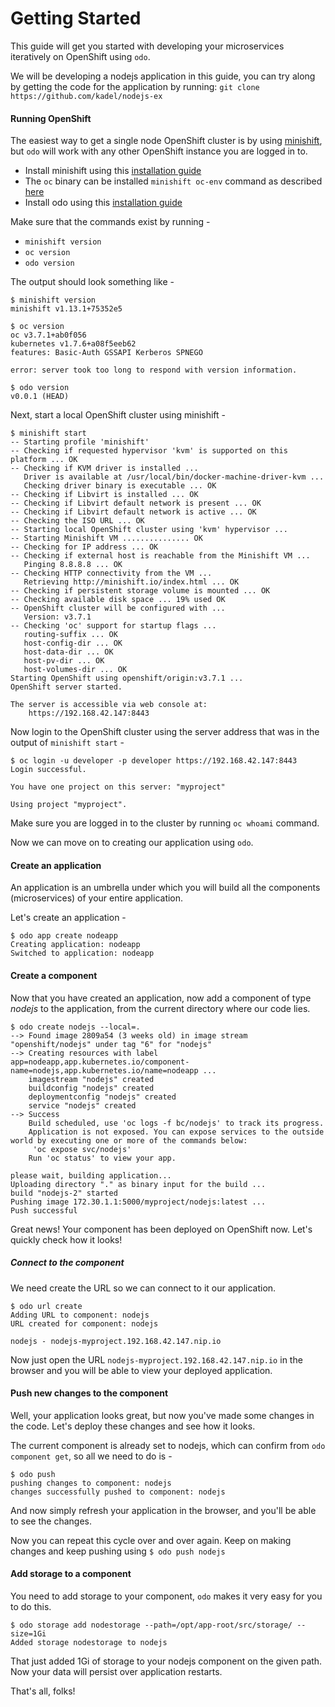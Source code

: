 # Getting Started

This guide will get you started with developing your microservices iteratively on OpenShift using `odo`.

We will be developing a nodejs application in this guide, you can try along by getting the code for the application by running: `git clone https://github.com/kadel/nodejs-ex`

#### Running OpenShift

The easiest way to get a single node OpenShift cluster is by using [minishift](https://docs.openshift.org/latest/minishift/index.html), but `odo` will work with any other OpenShift instance you are logged in to.

- Install minishift using this [installation guide](https://docs.openshift.org/latest/minishift/getting-started/installing.html)
- The `oc` binary can be installed `minishift oc-env` command as described [here](https://docs.openshift.org/latest/minishift/getting-started/quickstart.html#starting-minishift)
- Install odo using this [installation guide](/README.md#installation)

Make sure that the commands exist by running -
- `minishift version`
- `oc version`
- `odo version`

The output should look something like -
```console
$ minishift version
minishift v1.13.1+75352e5

$ oc version
oc v3.7.1+ab0f056
kubernetes v1.7.6+a08f5eeb62
features: Basic-Auth GSSAPI Kerberos SPNEGO

error: server took too long to respond with version information.

$ odo version
v0.0.1 (HEAD)
```

Next, start a local OpenShift cluster using minishift -
```console
$ minishift start       
-- Starting profile 'minishift'                                
-- Checking if requested hypervisor 'kvm' is supported on this platform ... OK
-- Checking if KVM driver is installed ...                     
   Driver is available at /usr/local/bin/docker-machine-driver-kvm ... 
   Checking driver binary is executable ... OK                 
-- Checking if Libvirt is installed ... OK                     
-- Checking if Libvirt default network is present ... OK       
-- Checking if Libvirt default network is active ... OK        
-- Checking the ISO URL ... OK 
-- Starting local OpenShift cluster using 'kvm' hypervisor ... 
-- Starting Minishift VM ............... OK                    
-- Checking for IP address ... OK                              
-- Checking if external host is reachable from the Minishift VM ... 
   Pinging 8.8.8.8 ... OK      
-- Checking HTTP connectivity from the VM ...                  
   Retrieving http://minishift.io/index.html ... OK            
-- Checking if persistent storage volume is mounted ... OK     
-- Checking available disk space ... 19% used OK               
-- OpenShift cluster will be configured with ...               
   Version: v3.7.1             
-- Checking 'oc' support for startup flags ...                 
   routing-suffix ... OK       
   host-config-dir ... OK      
   host-data-dir ... OK        
   host-pv-dir ... OK          
   host-volumes-dir ... OK     
Starting OpenShift using openshift/origin:v3.7.1 ...           
OpenShift server started.

The server is accessible via web console at:
    https://192.168.42.147:8443
```

Now login to the OpenShift cluster using the server address that was in the output of `minishift start` -
```console
$ oc login -u developer -p developer https://192.168.42.147:8443
Login successful.

You have one project on this server: "myproject"

Using project "myproject".
```

Make sure you are logged in to the cluster by running `oc whoami` command.

Now we can move on to creating our application using `odo`.

#### Create an application

An application is an umbrella under which you will build all the components (microservices) of your entire application.

Let's create an application -

```console
$ odo app create nodeapp
Creating application: nodeapp
Switched to application: nodeapp
```

#### Create a component

Now that you have created an application, now add a component of type _nodejs_ to the application, from the current directory where our code lies.

```console
$ odo create nodejs --local=.
--> Found image 2809a54 (3 weeks old) in image stream "openshift/nodejs" under tag "6" for "nodejs"
--> Creating resources with label app=nodeapp,app.kubernetes.io/component-name=nodejs,app.kubernetes.io/name=nodeapp ...
    imagestream "nodejs" created       
    buildconfig "nodejs" created       
    deploymentconfig "nodejs" created  
    service "nodejs" created           
--> Success        
    Build scheduled, use 'oc logs -f bc/nodejs' to track its progress.
    Application is not exposed. You can expose services to the outside world by executing one or more of the commands below:
     'oc expose svc/nodejs'            
    Run 'oc status' to view your app.  

please wait, building application...   
Uploading directory "." as binary input for the build ...
build "nodejs-2" started               
Pushing image 172.30.1.1:5000/myproject/nodejs:latest ...
Push successful
```

Great news! Your component has been deployed on OpenShift now. Let's quickly check how it looks!

##### Connect to the component

We need create the URL so we can connect to it our application.
```
$ odo url create
Adding URL to component: nodejs
URL created for component: nodejs

nodejs - nodejs-myproject.192.168.42.147.nip.io
```

Now just open the URL `nodejs-myproject.192.168.42.147.nip.io` in the browser and you will be able to view your deployed application.

#### Push new changes to the component

Well, your application looks great, but now you've made some changes in the code. Let's deploy these changes and see how it looks.

The current component is already set to nodejs, which can confirm from `odo component get`, so all we need to do is -

```console
$ odo push
pushing changes to component: nodejs   
changes successfully pushed to component: nodejs               
```

And now simply refresh your application in the browser, and you'll be able to see the changes.

Now you can repeat this cycle over and over again. Keep on making changes and keep pushing using `$ odo push nodejs`

#### Add storage to a component

You need to add storage to your component, `odo` makes it very easy for you to do this.

```console
$ odo storage add nodestorage --path=/opt/app-root/src/storage/ --size=1Gi 
Added storage nodestorage to nodejs
```
That just added 1Gi of storage to your nodejs component on the given path. Now your data will persist over application restarts.

That's all, folks!
